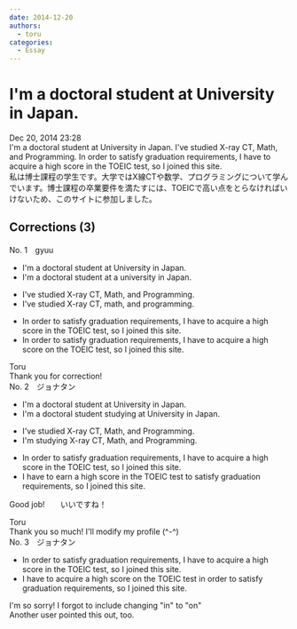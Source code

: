 ```yaml
---
date: 2014-12-20
authors:
  - toru
categories:
  - Essay
---
```


<h1 id="subject_show">I'm a doctoral student at University in Japan.</h1>
<div class="date">Dec 20, 2014 23:28</div>
<div id="post"><div id="body_show_ori">
I'm a doctoral student at University in Japan. I've studied X-ray CT, Math, and Programming. In order to satisfy graduation requirements, I have to acquire a high score in the TOEIC test, so I joined this site.
</div></div>

<!-- more -->

<div id="post_ja"><div id="body_show_mo">
私は博士課程の学生です。大学ではX線CTや数学、プログラミングについて学んでいます。博士課程の卒業要件を満たすには、TOEICで高い点をとらなければいけないため、このサイトに参加しました。
</div></div>

## Corrections (3)

<div id="block"><div class="first_name"> No. 1　<span class="just_name">gyuu</span></div><div id="block2">
<ul class="correction_field">
<li class="incorrect">I'm a doctoral student at University in Japan.</li>
<li class="corrected correct">
I'm a doctoral student at <span class="f_blue">a u</span>niversity in Japan.
</li>
</ul>
<ul class="correction_field">
<li class="incorrect">I've studied X-ray CT, Math, and Programming.</li>
<li class="corrected correct">
I've studied X-ray CT, <span class="f_blue">m</span>ath, and <span class="f_blue">p</span>rogramming.
</li>
</ul>
<ul class="correction_field">
<li class="incorrect">In order to satisfy graduation requirements, I have to acquire a high score in the TOEIC test, so I joined this site.</li>
<li class="corrected correct">
In order to satisfy graduation requirements, I have to acquire a high score <span class="f_blue">on</span> the TOEIC test, so I joined this site.
</li>
</ul>
</div><div class="name"><span class="just_name">Toru</span><br>
Thank you for correction!
</div>
</div>
<div id="block"><div class="first_name"> No. 2　<span class="just_name">ジョナタン</span></div><div id="block2">
<ul class="correction_field">
<li class="incorrect">I'm a doctoral student at University in Japan.</li>
<li class="corrected correct">
I'm a doctoral student studying at University in Japan.
</li>
</ul>
<ul class="correction_field">
<li class="incorrect">I've studied X-ray CT, Math, and Programming.</li>
<li class="corrected correct">
I'm studying X-ray CT, Math, and Programming.
</li>
</ul>
<ul class="correction_field">
<li class="incorrect">In order to satisfy graduation requirements, I have to acquire a high score in the TOEIC test, so I joined this site.</li>
<li class="corrected correct">
I have to earn a high score in the TOEIC test to satisfy graduation requirements, so I joined this site.
</li>
</ul>
<p class="comment_small">
 Good job!　　いいですね！
</p>

</div><div class="name"><span class="just_name">Toru</span><br>
Thank you so much! I'll modify my profile (^-^)
</div>
</div>
<div id="block"><div class="first_name"> No. 3　<span class="just_name">ジョナタン</span></div><div id="block2">
<ul class="correction_field">
<li class="incorrect">In order to satisfy graduation requirements, I have to acquire a high score in the TOEIC test, so I joined this site.</li>
<li class="corrected correct">
I have to acquire a high score on the TOEIC test in order to satisfy graduation requirements, so I joined this site.
</li>
</ul>
<p class="comment_small">
 I'm so sorry!  I forgot to include changing "in" to "on"
 <br/>
 Another user pointed this out, too.
</p>

</div></div>
